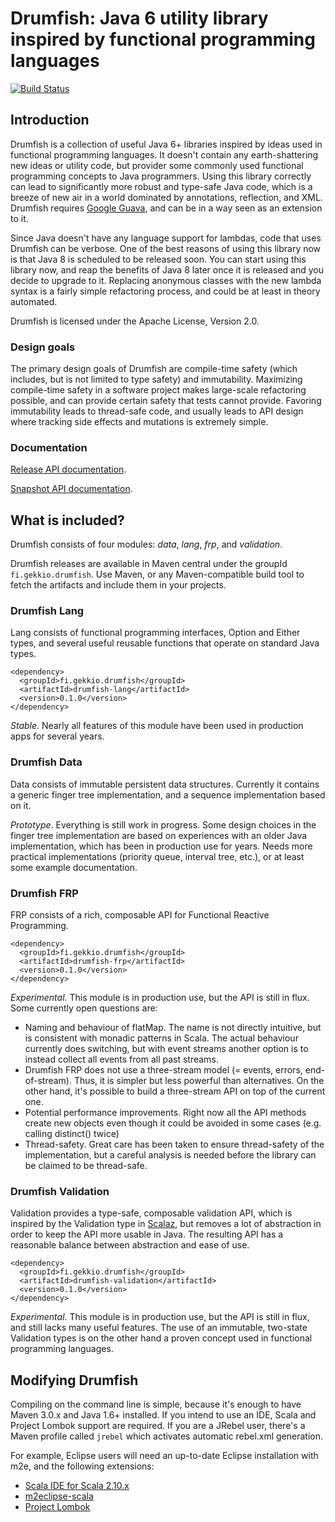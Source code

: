 Drumfish: Java 6 utility library inspired by functional programming languages
=============================================================================

[![Build Status](https://travis-ci.org/Gekkio/drumfish.png)](https://travis-ci.org/Gekkio/drumfish)

## Introduction
Drumfish is a collection of useful Java 6+ libraries inspired by ideas used in functional programming languages. It doesn't contain any earth-shattering new ideas or utility code, but provider some commonly used functional programming concepts to Java programmers. Using this library correctly can lead to significantly more robust and type-safe Java code, which is a breeze of new air in a world dominated by annotations, reflection, and XML. Drumfish requires [Google Guava](http://code.google.com/p/guava-libraries), and can be in a way seen as an extension to it.

Since Java doesn't have any language support for lambdas, code that uses Drumfish can be verbose. One of the best reasons of using this library now is that Java 8 is scheduled to be released soon. You can start using this library now, and reap the benefits of Java 8 later once it is released and you decide to upgrade to it. Replacing anonymous classes with the new lambda syntax is a fairly simple refactoring process, and could be at least in theory automated.

Drumfish is licensed under the Apache License, Version 2.0.

### Design goals
The primary design goals of Drumfish are compile-time safety (which includes, but is not limited to type safety) and immutability. Maximizing compile-time safety in a software project makes large-scale refactoring possible, and can provide certain safety that tests cannot provide. Favoring immutability leads to thread-safe code, and usually leads to API design where tracking side effects and mutations is extremely simple.

### Documentation

[Release API documentation](http://gekkio.fi/apidocs/drumfish/0.1.0/).

[Snapshot API documentation](http://gekkio.fi/apidocs/drumfish/0.2.0-SNAPSHOT/).

## What is included?
Drumfish consists of four modules: *data*, *lang*, *frp*, and *validation*.

Drumfish releases are available in Maven central under the groupId `fi.gekkio.drumfish`. Use Maven, or any Maven-compatible build tool to fetch the artifacts and include them in your projects.

### Drumfish Lang
Lang consists of functional programming interfaces, Option and Either types, and several useful reusable functions that operate on standard Java types.

    <dependency>
      <groupId>fi.gekkio.drumfish</groupId>
      <artifactId>drumfish-lang</artifactId>
      <version>0.1.0</version>
    </dependency>

*Stable*. Nearly all features of this module have been used in production apps for several years.

### Drumfish Data
Data consists of immutable persistent data structures. Currently it contains a generic finger tree implementation, and a sequence implementation based on it.

*Prototype*.
Everything is still work in progress. Some design choices in the finger tree implementation are based on experiences with an older Java implementation, which has been in production use for years.
Needs more practical implementations (priority queue, interval tree, etc.), or at least some example documentation.

### Drumfish FRP
FRP consists of a rich, composable API for Functional Reactive Programming.

    <dependency>
      <groupId>fi.gekkio.drumfish</groupId>
      <artifactId>drumfish-frp</artifactId>
      <version>0.1.0</version>
    </dependency>

*Experimental*. This module is in production use, but the API is still in flux. Some currently open questions are:

+ Naming and behaviour of flatMap. The name is not directly intuitive, but is consistent with monadic patterns in Scala. The actual behaviour currently does switching, but with event streams another option is to instead collect all events from all past streams.
+ Drumfish FRP does not use a three-stream model (= events, errors, end-of-stream). Thus, it is simpler but less powerful than alternatives. On the other hand, it's possible to build a three-stream API on top of the current one.
+ Potential performance improvements. Right now all the API methods create new objects even though it could be avoided in some cases (e.g. calling distinct() twice)
+ Thread-safety. Great care has been taken to ensure thread-safety of the implementation, but a careful analysis is needed before the library can be claimed to be thread-safe.

### Drumfish Validation
Validation provides a type-safe, composable validation API, which is inspired by the Validation type in [Scalaz](https://github.com/scalaz/scalaz), but removes a lot of abstraction in order to keep the API more usable in Java. The resulting API has a reasonable balance between abstraction and ease of use.

    <dependency>
      <groupId>fi.gekkio.drumfish</groupId>
      <artifactId>drumfish-validation</artifactId>
      <version>0.1.0</version>
    </dependency>

*Experimental*. This module is in production use, but the API is still in flux, and still lacks many useful features. The use of an immutable, two-state Validation types is on the other hand a proven concept used in functional programming languages.

## Modifying Drumfish
Compiling on the command line is simple, because it's enough to have Maven 3.0.x and Java 1.6+ installed. If you intend to use an IDE, Scala and Project Lombok support are required. If you are a JRebel user, there's a Maven profile called `jrebel` which activates automatic rebel.xml generation.

For example, Eclipse users will need an up-to-date Eclipse installation with m2e, and the following extensions:

+ [Scala IDE for Scala 2.10.x](http://scala-ide.org)
+ [m2eclipse-scala](https://github.com/sonatype/m2eclipse-scala)
+ [Project Lombok](http://projectlombok.org/)

